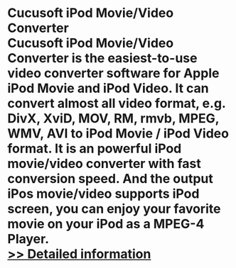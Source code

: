 # Cucusoft iPod Movie/Video Converter<br />Cucusoft iPod Movie/Video Converter is the easiest-to-use video converter software for Apple iPod Movie and iPod Video. It can convert almost all video format, e.g. DivX, XviD, MOV, RM, rmvb, MPEG, WMV, AVI to iPod Movie / iPod Video format. It is an powerful iPod movie/video converter with fast conversion speed. And the output iPos movie/video supports iPod screen, you can enjoy your favorite movie on your iPod as a MPEG-4 Player.<br />[>> Detailed information](https://secure.shareit.com/shareit/product.html?productid=300047082&affiliateid=200057808)